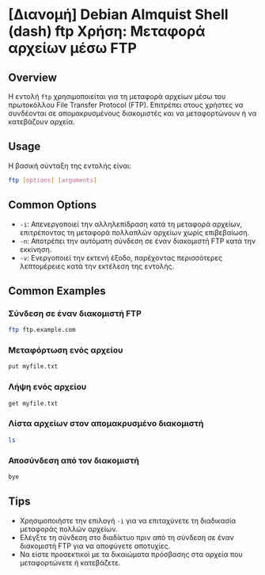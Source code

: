 # [Διανομή] Debian Almquist Shell (dash) ftp Χρήση: Μεταφορά αρχείων μέσω FTP

## Overview
Η εντολή `ftp` χρησιμοποιείται για τη μεταφορά αρχείων μέσω του πρωτοκόλλου File Transfer Protocol (FTP). Επιτρέπει στους χρήστες να συνδέονται σε απομακρυσμένους διακομιστές και να μεταφορτώνουν ή να κατεβάζουν αρχεία.

## Usage
Η βασική σύνταξη της εντολής είναι:

```bash
ftp [options] [arguments]
```

## Common Options
- `-i`: Απενεργοποιεί την αλληλεπίδραση κατά τη μεταφορά αρχείων, επιτρέποντας τη μεταφορά πολλαπλών αρχείων χωρίς επιβεβαίωση.
- `-n`: Αποτρέπει την αυτόματη σύνδεση σε έναν διακομιστή FTP κατά την εκκίνηση.
- `-v`: Ενεργοποιεί την εκτενή έξοδο, παρέχοντας περισσότερες λεπτομέρειες κατά την εκτέλεση της εντολής.

## Common Examples
### Σύνδεση σε έναν διακομιστή FTP
```bash
ftp ftp.example.com
```

### Μεταφόρτωση ενός αρχείου
```bash
put myfile.txt
```

### Λήψη ενός αρχείου
```bash
get myfile.txt
```

### Λίστα αρχείων στον απομακρυσμένο διακομιστή
```bash
ls
```

### Αποσύνδεση από τον διακομιστή
```bash
bye
```

## Tips
- Χρησιμοποιήστε την επιλογή `-i` για να επιταχύνετε τη διαδικασία μεταφοράς πολλών αρχείων.
- Ελέγξτε τη σύνδεση στο διαδίκτυο πριν από τη σύνδεση σε έναν διακομιστή FTP για να αποφύγετε αποτυχίες.
- Να είστε προσεκτικοί με τα δικαιώματα πρόσβασης στα αρχεία που μεταφορτώνετε ή κατεβάζετε.